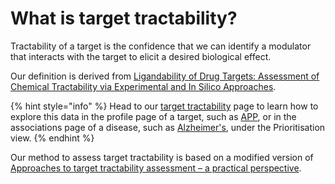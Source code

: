 # What is target tractability?

Tractability of a target is the confidence that we can identify a modulator that interacts with the target to elicit a desired biological effect. 

Our definition is derived from [Ligandability of Drug Targets: Assessment of Chemical Tractability via Experimental and In Silico Approaches](https://onlinelibrary.wiley.com/doi/abs/10.1002/9783527677047.ch03).

{% hint style="info" %}
Head to our [target tractability](https://docs.targetvalidation.org/getting-started/target-tractability) page to learn how to explore this data in the profile page of a target, such as [APP](https://www.targetvalidation.org/target/ENSG00000142192?view=sec:tractability), or in the associations page of a disease, such as [Alzheimer's](https://www.targetvalidation.org/disease/EFO_0000249/associations?view=t:priority&fcts=datatype:genetic_association;somatic_mutation;known_drug;affected_pathway), under the Prioritisation view. 
{% endhint %}

Our method to assess target tractability is based on a modified version of [Approaches to target tractability assessment – a practical perspective](https://pubs.rsc.org/en/content/articlelanding/2018/md/c7md00633k#!divAbstract).



### 

